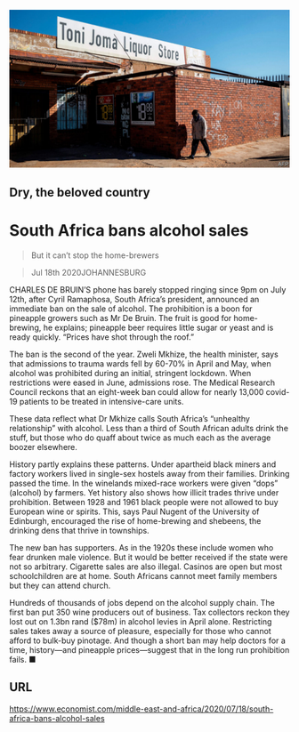![](./images/20200718_MAP501.jpg)

## Dry, the beloved country

# South Africa bans alcohol sales

> But it can’t stop the home-brewers

> Jul 18th 2020JOHANNESBURG

CHARLES DE BRUIN’S phone has barely stopped ringing since 9pm on July 12th, after Cyril Ramaphosa, South Africa’s president, announced an immediate ban on the sale of alcohol. The prohibition is a boon for pineapple growers such as Mr De Bruin. The fruit is good for home-brewing, he explains; pineapple beer requires little sugar or yeast and is ready quickly. “Prices have shot through the roof.”

The ban is the second of the year. Zweli Mkhize, the health minister, says that admissions to trauma wards fell by 60-70% in April and May, when alcohol was prohibited during an initial, stringent lockdown. When restrictions were eased in June, admissions rose. The Medical Research Council reckons that an eight-week ban could allow for nearly 13,000 covid-19 patients to be treated in intensive-care units.

These data reflect what Dr Mkhize calls South Africa’s “unhealthy relationship” with alcohol. Less than a third of South African adults drink the stuff, but those who do quaff about twice as much each as the average boozer elsewhere.

History partly explains these patterns. Under apartheid black miners and factory workers lived in single-sex hostels away from their families. Drinking passed the time. In the winelands mixed-race workers were given “dops” (alcohol) by farmers. Yet history also shows how illicit trades thrive under prohibition. Between 1928 and 1961 black people were not allowed to buy European wine or spirits. This, says Paul Nugent of the University of Edinburgh, encouraged the rise of home-brewing and shebeens, the drinking dens that thrive in townships.

The new ban has supporters. As in the 1920s these include women who fear drunken male violence. But it would be better received if the state were not so arbitrary. Cigarette sales are also illegal. Casinos are open but most schoolchildren are at home. South Africans cannot meet family members but they can attend church.

Hundreds of thousands of jobs depend on the alcohol supply chain. The first ban put 350 wine producers out of business. Tax collectors reckon they lost out on 1.3bn rand ($78m) in alcohol levies in April alone. Restricting sales takes away a source of pleasure, especially for those who cannot afford to bulk-buy pinotage. And though a short ban may help doctors for a time, history—and pineapple prices—suggest that in the long run prohibition fails. ■

## URL

https://www.economist.com/middle-east-and-africa/2020/07/18/south-africa-bans-alcohol-sales

